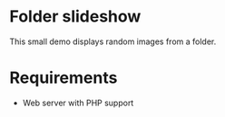 # Folder slideshow

This small demo displays random images from a folder.

# Requirements

- Web server with PHP support
